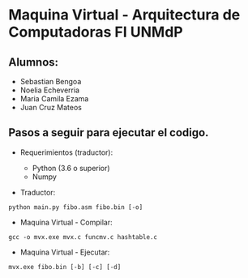 # Maquina Virtual - Arquitectura de Computadoras FI UNMdP

## Alumnos:
* Sebastian Bengoa  
* Noelia Echeverria  
* Maria Camila Ezama  
* Juan Cruz Mateos  

## Pasos a seguir para ejecutar el codigo.
* Requerimientos (traductor):
    - Python (3.6 o superior)
    - Numpy 

* Traductor:
```
python main.py fibo.asm fibo.bin [-o]
```

* Maquina Virtual - Compilar: 
```
gcc -o mvx.exe mvx.c funcmv.c hashtable.c
```
* Maquina Virtual - Ejecutar: 
```
mvx.exe fibo.bin [-b] [-c] [-d]
```
